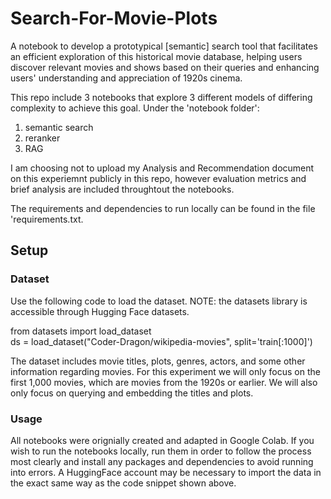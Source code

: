 # Search-For-Movie-Plots
A notebook to develop a prototypical [semantic] search tool that facilitates an efficient exploration of this historical movie database, helping users
discover relevant movies and shows based on their queries and enhancing users' understanding and appreciation of 1920s cinema.

This repo include 3 notebooks that explore 3 different models of differing complexity to achieve this goal.
Under the 'notebook folder':
1. semantic search
2. reranker
3. RAG


I am choosing not to upload my Analysis and Recommendation document on this experiemnt publicly in this repo, however evaluation metrics and brief analysis are included throughtout the notebooks.


The requirements and dependencies to run locally can be found in the file 'requirements.txt.

## Setup
### Dataset
Use the following code to load the dataset. NOTE: the datasets library is accessible through Hugging Face datasets.

from datasets import load_dataset  
ds = load_dataset("Coder-Dragon/wikipedia-movies", split='train[:1000]')

The dataset includes movie titles, plots, genres, actors, and some other information regarding movies. For this experiment we will only focus on the first 1,000 movies, which are movies from the 1920s or earlier. We will also only focus on querying and embedding the titles and plots.

### Usage 
All notebooks were orignially created and adapted in Google Colab. 
If you wish to run the notebooks locally, run them in order to follow the process most clearly and install any packages and dependencies to avoid running into errors.
A HuggingFace account may be necessary to import the data in the exact same way as the code snippet shown above.
